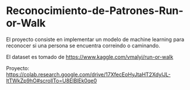 # Reconocimiento-de-Patrones-Run-or-Walk
El proyecto consiste en implementar un modelo de machine learning para reconocer si una persona se encuentra correindo o caminando.

El dataset es tomado de https://www.kaggle.com/vmalyi/run-or-walk

Proyecto: https://colab.research.google.com/drive/17XfecEoHyJtaHT2XdylJL-ltTWkZp9hO#scrollTo=U8ElBlEk0qe0
